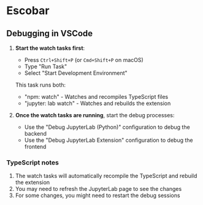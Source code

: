 # Escobar

## Debugging in VSCode

1. **Start the watch tasks first**:

   - Press `Ctrl+Shift+P` (or `Cmd+Shift+P` on macOS)
   - Type "Run Task"
   - Select "Start Development Environment"

   This task runs both:

   - "npm: watch" - Watches and recompiles TypeScript files
   - "jupyter: lab watch" - Watches and rebuilds the extension

2. **Once the watch tasks are running**, start the debug processes:
   - Use the "Debug JupyterLab (Python)" configuration to debug the backend
   - Use the "Debug JupyterLab Extension" configuration to debug the frontend

### TypeScript notes

1. The watch tasks will automatically recompile the TypeScript and rebuild the extension
2. You may need to refresh the JupyterLab page to see the changes
3. For some changes, you might need to restart the debug sessions
